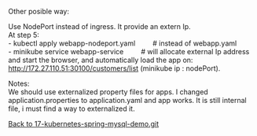
     
  Other posible way: 

  Use NodePort instead of ingress. 
  It provide an extern Ip.  
  At step 5:  
    - kubectl apply webapp-nodeport.yaml &nbsp; &nbsp; &nbsp; &nbsp;  # instead of webapp.yaml    
    -  minikube service webapp-service	&nbsp; &nbsp; &nbsp; &nbsp; # will allocate external Ip address and start the browser,  and automatically load the app on: http://172.27.110.51:30100/customers/list  (minikube ip : nodePort).  
      
       
       
  Notes:  
  We should use externalized property files for apps.
  I changed application.properties to application.yaml and app works. It is still internal file, i must find a way to externalized it.
  
  
  
[Back to 17-kubernetes-spring-mysql-demo.git](https://github.com/FlorescuAndrei/17-kubernetes-spring-mysql-demo.git) 

